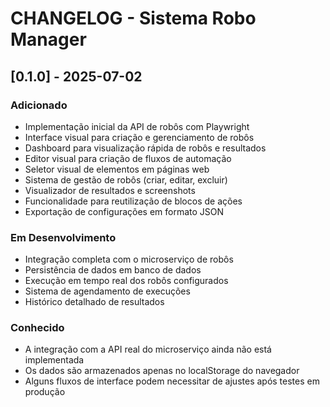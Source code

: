 # CHANGELOG - Sistema Robo Manager

## [0.1.0] - 2025-07-02

### Adicionado
- Implementação inicial da API de robôs com Playwright
- Interface visual para criação e gerenciamento de robôs
- Dashboard para visualização rápida de robôs e resultados
- Editor visual para criação de fluxos de automação
- Seletor visual de elementos em páginas web
- Sistema de gestão de robôs (criar, editar, excluir)
- Visualizador de resultados e screenshots
- Funcionalidade para reutilização de blocos de ações
- Exportação de configurações em formato JSON

### Em Desenvolvimento
- Integração completa com o microserviço de robôs
- Persistência de dados em banco de dados
- Execução em tempo real dos robôs configurados
- Sistema de agendamento de execuções
- Histórico detalhado de resultados

### Conhecido
- A integração com a API real do microserviço ainda não está implementada
- Os dados são armazenados apenas no localStorage do navegador
- Alguns fluxos de interface podem necessitar de ajustes após testes em produção
